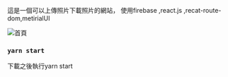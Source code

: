 這是一個可以上傳照片下載照片的網站， 使用firebase ,react.js ,recat-route-dom,metirialUI

![首頁](/path/to/img.jpg)

### `yarn start`

下載之後執行yarn start